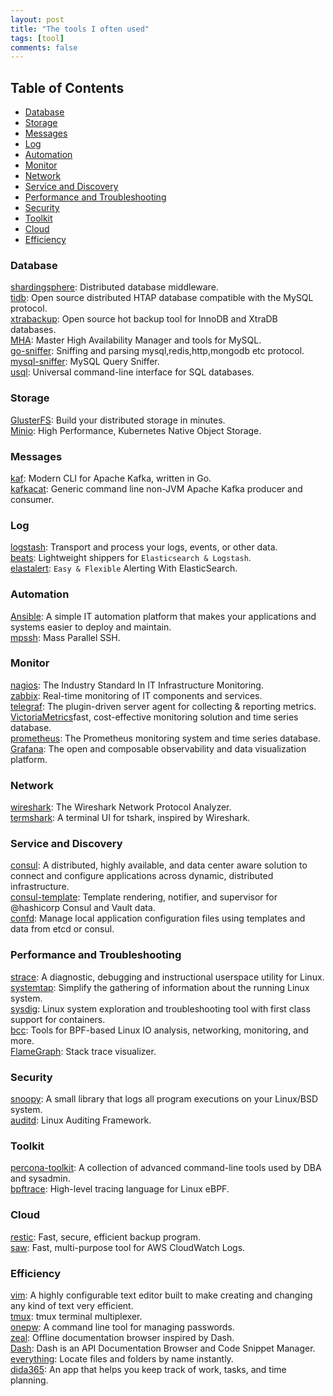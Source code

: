 ```yaml
---
layout: post
title: "The tools I often used"
tags: [tool]
comments: false
---
```


## Table of Contents

* [Database](#database)
* [Storage](#storage)
* [Messages](#messages)
* [Log](#log)
* [Automation](#automation)
* [Monitor](#monitor)
* [Network](#network)
* [Service and Discovery](#service-and-discovery)
* [Performance and Troubleshooting](#performance-and-troubleshooting)
* [Security](#security)
* [Toolkit](#toolkit)
* [Cloud](#cloud)
* [Efficiency](#efficiency)


### Database

[shardingsphere](https://shardingsphere.apache.org/): Distributed database middleware.  
[tidb](https://pingcap.com/): Open source distributed HTAP database compatible with the MySQL protocol.  
[xtrabackup](https://www.percona.com/software/mysql-database/percona-xtrabackup): Open source hot backup tool for InnoDB and XtraDB databases.  
[MHA](https://github.com/yoshinorim/mha4mysql-manager): Master High Availability Manager and tools for MySQL.  
[go-sniffer](https://github.com/40t/go-sniffer): Sniffing and parsing mysql,redis,http,mongodb etc protocol.  
[mysql-sniffer](https://github.com/arstercz/mysql-sniffer): MySQL Query Sniffer.  
[usql](https://github.com/xo/usql): Universal command-line interface for SQL databases.  

### Storage

[GlusterFS](https://www.gluster.org/): Build your distributed storage in minutes.  
[Minio](https://min.io/): High Performance, Kubernetes Native Object Storage.  

### Messages

[kaf](https://github.com/birdayz/kaf): Modern CLI for Apache Kafka, written in Go.  
[kafkacat](https://github.com/edenhill/kafkacat): Generic command line non-JVM Apache Kafka producer and consumer.  

### Log

[logstash](https://www.elastic.co/products/logstash): Transport and process your logs, events, or other data.  
[beats](https://www.elastic.co/cn/beats/): Lightweight shippers for `Elasticsearch & Logstash`.  
[elastalert](https://github.com/Yelp/elastalert): `Easy & Flexible` Alerting With ElasticSearch.  

### Automation

[Ansible](https://www.ansible.com/): A simple IT automation platform that makes your applications and systems easier to deploy and maintain.   
[mpssh](https://github.com/ndenev/mpssh): Mass Parallel SSH.  

### Monitor

[nagios](https://www.nagios.com/): The Industry Standard In IT Infrastructure Monitoring.  
[zabbix](https://www.zabbix.com/): Real-time monitoring of IT components and services.  
[telegraf](https://github.com/influxdata/telegraf): The plugin-driven server agent for collecting & reporting metrics.  
[VictoriaMetrics](https://victoriametrics.com/)fast, cost-effective monitoring solution and time series database.  
[prometheus](https://prometheus.io/): The Prometheus monitoring system and time series database.  
[Grafana](https://grafana.com/): The open and composable observability and data visualization platform.  

### Network

[wireshark](https://www.wireshark.org/): The Wireshark Network Protocol Analyzer.  
[termshark](https://github.com/gcla/termshark): A terminal UI for tshark, inspired by Wireshark.  


### Service and Discovery

[consul](https://www.consul.io/): A distributed, highly available, and data center aware solution to connect and configure applications across dynamic, distributed infrastructure.  
[consul-template](https://github.com/hashicorp/consul-template): Template rendering, notifier, and supervisor for @hashicorp Consul and Vault data.  
[confd](https://github.com/kelseyhightower/confd): Manage local application configuration files using templates and data from etcd or consul.  

### Performance and Troubleshooting

[strace](https://strace.io/): A diagnostic, debugging and instructional userspace utility for Linux.  
[systemtap](https://sourceware.org/systemtap/): Simplify the gathering of information about the running Linux system.   
[sysdig](http://www.sysdig.com/): Linux system exploration and troubleshooting tool with first class support for containers.  
[bcc](https://github.com/iovisor/bcc): Tools for BPF-based Linux IO analysis, networking, monitoring, and more.  
[FlameGraph](https://github.com/brendangregg/FlameGraph): Stack trace visualizer.  

### Security

[snoopy](https://github.com/a2o/snoopy): A small library that logs all program executions on your Linux/BSD system.  
[auditd](https://people.redhat.com/sgrubb/audit/): Linux Auditing Framework.  

### Toolkit

[percona-toolkit](https://www.percona.com/software/database-tools/percona-toolkit): A collection of advanced command-line tools used by DBA and sysadmin.  
[bpftrace](https://github.com/iovisor/bpftrace): High-level tracing language for Linux eBPF.  

### Cloud

[restic](https://github.com/restic/restic): Fast, secure, efficient backup program.  
[saw](https://github.com/TylerBrock/saw): Fast, multi-purpose tool for AWS CloudWatch Logs.  


### Efficiency

[vim](https://www.vim.org/): A highly configurable text editor built to make creating and changing any kind of text very efficient.  
[tmux](http://tmux.github.io/): tmux terminal multiplexer.  
[onepw](https://github.com/mkideal/onepw): A command line tool for managing passwords.  
[zeal](https://zealdocs.org/): Offline documentation browser inspired by Dash.  
[Dash](https://kapeli.com/dash): Dash is an API Documentation Browser and Code Snippet Manager.  
[everything](https://www.voidtools.com/en-us/): Locate files and folders by name instantly.  
[dida365](https://www.dida365.com/): An app that helps you keep track of work, tasks, and time planning.  

